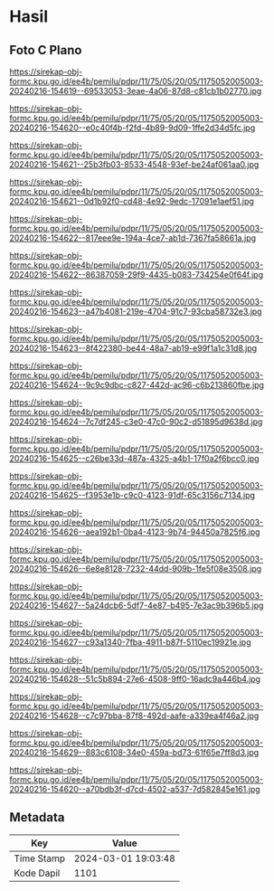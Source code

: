 # Hasil

## Foto C Plano

https://sirekap-obj-formc.kpu.go.id/ee4b/pemilu/pdpr/11/75/05/20/05/1175052005003-20240216-154619--69533053-3eae-4a06-87d8-c81cb1b02770.jpg

https://sirekap-obj-formc.kpu.go.id/ee4b/pemilu/pdpr/11/75/05/20/05/1175052005003-20240216-154620--e0c40f4b-f2fd-4b89-9d09-1ffe2d34d5fc.jpg

https://sirekap-obj-formc.kpu.go.id/ee4b/pemilu/pdpr/11/75/05/20/05/1175052005003-20240216-154621--25b3fb03-8533-4548-93ef-be24af061aa0.jpg

https://sirekap-obj-formc.kpu.go.id/ee4b/pemilu/pdpr/11/75/05/20/05/1175052005003-20240216-154621--0d1b92f0-cd48-4e92-9edc-17091e1aef51.jpg

https://sirekap-obj-formc.kpu.go.id/ee4b/pemilu/pdpr/11/75/05/20/05/1175052005003-20240216-154622--817eee9e-194a-4ce7-ab1d-7367fa58661a.jpg

https://sirekap-obj-formc.kpu.go.id/ee4b/pemilu/pdpr/11/75/05/20/05/1175052005003-20240216-154622--86387059-29f9-4435-b083-734254e0f64f.jpg

https://sirekap-obj-formc.kpu.go.id/ee4b/pemilu/pdpr/11/75/05/20/05/1175052005003-20240216-154623--a47b4081-219e-4704-91c7-93cba58732e3.jpg

https://sirekap-obj-formc.kpu.go.id/ee4b/pemilu/pdpr/11/75/05/20/05/1175052005003-20240216-154623--8f422380-be44-48a7-ab19-e99f1a1c31d8.jpg

https://sirekap-obj-formc.kpu.go.id/ee4b/pemilu/pdpr/11/75/05/20/05/1175052005003-20240216-154624--9c9c9dbc-c827-442d-ac96-c6b213860fbe.jpg

https://sirekap-obj-formc.kpu.go.id/ee4b/pemilu/pdpr/11/75/05/20/05/1175052005003-20240216-154624--7c7df245-c3e0-47c0-90c2-d51895d9638d.jpg

https://sirekap-obj-formc.kpu.go.id/ee4b/pemilu/pdpr/11/75/05/20/05/1175052005003-20240216-154625--c26be33d-487a-4325-a4b1-17f0a2f6bcc0.jpg

https://sirekap-obj-formc.kpu.go.id/ee4b/pemilu/pdpr/11/75/05/20/05/1175052005003-20240216-154625--f3953e1b-c9c0-4123-91df-65c3156c7134.jpg

https://sirekap-obj-formc.kpu.go.id/ee4b/pemilu/pdpr/11/75/05/20/05/1175052005003-20240216-154626--aea192b1-0ba4-4123-9b74-94450a7825f6.jpg

https://sirekap-obj-formc.kpu.go.id/ee4b/pemilu/pdpr/11/75/05/20/05/1175052005003-20240216-154626--6e8e8128-7232-44dd-909b-1fe5f08e3508.jpg

https://sirekap-obj-formc.kpu.go.id/ee4b/pemilu/pdpr/11/75/05/20/05/1175052005003-20240216-154627--5a24dcb6-5df7-4e87-b495-7e3ac9b396b5.jpg

https://sirekap-obj-formc.kpu.go.id/ee4b/pemilu/pdpr/11/75/05/20/05/1175052005003-20240216-154627--c93a1340-7fba-4911-b87f-5110ec19921e.jpg

https://sirekap-obj-formc.kpu.go.id/ee4b/pemilu/pdpr/11/75/05/20/05/1175052005003-20240216-154628--51c5b894-27e6-4508-9ff0-16adc9a446b4.jpg

https://sirekap-obj-formc.kpu.go.id/ee4b/pemilu/pdpr/11/75/05/20/05/1175052005003-20240216-154628--c7c97bba-87f8-492d-aafe-a339ea4f46a2.jpg

https://sirekap-obj-formc.kpu.go.id/ee4b/pemilu/pdpr/11/75/05/20/05/1175052005003-20240216-154629--883c6108-34e0-459a-bd73-61f65e7ff8d3.jpg

https://sirekap-obj-formc.kpu.go.id/ee4b/pemilu/pdpr/11/75/05/20/05/1175052005003-20240216-154620--a70bdb3f-d7cd-4502-a537-7d582845e161.jpg


## Metadata

| Key        | Value               |
| ---------- | ------------------- |
| Time Stamp | 2024-03-01 19:03:48 |
| Kode Dapil | 1101                |



